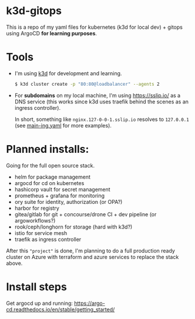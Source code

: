 # k3d-gitops

This is a repo of my yaml files for kubernetes (k3d for local dev) + gitops using ArgoCD **for learning purposes**.

# Tools

- I'm using [k3d](https://k3d.io) for development and learning.

  ```sh
  $ k3d cluster create -p "80:80@loadbalancer" --agents 2
  ```

- For **subdomains** on my local machine, I'm using https://sslip.io/ as a DNS service (this works since k3d uses traefik behind the scenes as an ingress controller).

  In short, something like `nginx.127-0-0-1.sslip.io` resolves to `127.0.0.1` (see [main-ing.yaml](./main-ing.yaml) for more examples).

# Planned installs:

Going for the full open source stack.

- helm for package management
- argocd for cd on kubernetes
- hashicorp vault for secret management
- prometheus + grafana for monitoring
- ory suite for identity, authorization (or OPA?) 
- harbor for registry
- gitea/gitlab for git + concourse/drone CI + dev pipeline (or argoworkflows?)
- rook/ceph/longhorn for storage (hard with k3d?)
- istio for service mesh
- traefik as ingress controller

After this `"project"` is done, I'm planning to do a full production ready cluster on Azure with terraform and azure services to replace the stack above.

# Install steps

Get argocd up and running: https://argo-cd.readthedocs.io/en/stable/getting_started/
